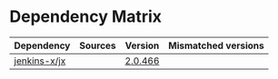 # Dependency Matrix

Dependency | Sources | Version | Mismatched versions
---------- | ------- | ------- | -------------------
[jenkins-x/jx](https://github.com/jenkins-x/jx.git) |  | [2.0.466](https://github.com/jenkins-x/jx/releases/tag/v2.0.466) | 
